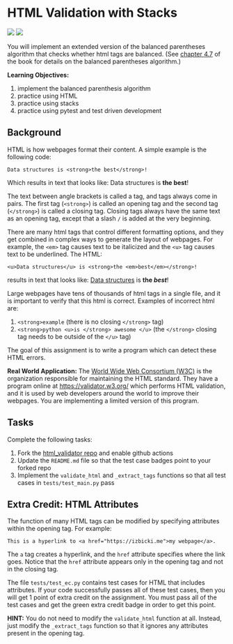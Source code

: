 # HTML Validation with Stacks
[![](https://github.com/FallynB/html_validator/workflows/tests/badge.svg)](https://github.com/FallynB/html_validator/actions?query=workflow%3Atests)
[![](https://github.com/FallynB/html_validator/workflows/extra_credit/badge.svg)](https://github.com/FallynB/html_validator/actions?query=workflow%3Atests)

You will implement an extended version of the balanced parentheses algorithm that checks whether html tags are balanced.
(See [chapter 4.7](https://runestone.academy/runestone/books/published/pythonds/BasicDS/BalancedSymbolsAGeneralCase.html) of the book for details on the balanced parentheses algorithm.)

**Learning Objectives:**

1. implement the balanced parenthesis algorithm
1. practice using HTML
1. practice using stacks
1. practice using pytest and test driven development

## Background

HTML is how webpages format their content.
A simple example is the following code:

```
Data structures is <strong>the best</strong>!
```

Which results in text that looks like: Data structures is <strong>the best</strong>!

The text between angle brackets is called a tag,
and tags always come in pairs.
The first tag (`<strong>`) is called an opening tag and the second tag (`</strong>`) is called a closing tag.
Closing tags always have the same text as an opening tag, except that a slash `/` is added at the very beginning.

There are many html tags that control different formatting options,
and they get combined in complex ways to generate the layout of webpages.
For example, the `<em>` tag causes text to be italicized and the `<u>` tag causes text to be underlined.
The HTML:

```
<u>Data structures</u> is <strong>the <em>best</em></strong>!
```

results in text that looks like: <u>Data structures</u> is <strong>the <em>best</em></strong>!

Large webpages have tens of thousands of html tags in a single file,
and it is important to verify that this html is correct.
Examples of incorrect html are:

1. `<strong>example` (there is no closing `</strong>` tag)
1. `<strong>python <u>is </strong> awesome </u>` (the `</strong>` closing tag needs to be outside of the `</u>` tag)

The goal of this assignment is to write a program which can detect these HTML errors.

**Real World Application:**
The [World Wide Web Consortium (W3C)](https://w3.org) is the organization responsible for maintaining the HTML standard.
They have a program online at https://validator.w3.org/ which performs HTML validation,
and it is used by web developers around the world to improve their webpages.
You are implementing a limited version of this program.

## Tasks

Complete the following tasks:

1. Fork the [html\_validator repo](https://github.com/mikeizbicki/html_validator) and enable github actions
1. Update the `README.md` file so that the test case badges point to your forked repo
1. Implement the `validate_html` and `_extract_tags` functions so that all test cases in `tests/test_main.py` pass

## Extra Credit: HTML Attributes

The function of many HTML tags can be modified by specifying attributes within the opening tag.
For example:
```
This is a hyperlink to <a href="https://izbicki.me">my webpage</a>.
```
The `a` tag creates a hyperlink, and the `href` attribute specifies where the link goes.
Notice that the `href` attribute appears only in the opening tag and not in the closing tag.

The file `tests/test_ec.py` contains test cases for HTML that includes attributes.
If your code successfully passes all of these test cases, then you will get 1 point of extra credit on the assignment. 
You must pass all of the test cases and get the green extra credit badge in order to get this point.

**HINT:**
You do not need to modify the `validate_html` function at all.
Instead, just modify the `_extract_tags` function so that it ignores any attributes present in the opening tag.
